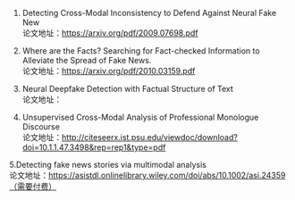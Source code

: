 1. Detecting Cross-Modal Inconsistency to Defend Against Neural Fake New<br>
   论文地址：https://arxiv.org/pdf/2009.07698.pdf



2. Where are the Facts? Searching for Fact-checked Information to Alleviate the Spread of Fake News.<br>
   论文地址：https://arxiv.org/pdf/2010.03159.pdf



3. Neural Deepfake Detection with Factual Structure of Text<br>
   论文地址：


4. Unsupervised Cross-Modal Analysis of Professional Monologue Discourse<br>
   论文地址：<http://citeseerx.ist.psu.edu/viewdoc/download?doi=10.1.1.47.3498&rep=rep1&type=pdf>




5.Detecting fake news stories via multimodal analysis<br>
  论文地址：https://asistdl.onlinelibrary.wiley.com/doi/abs/10.1002/asi.24359（需要付费）
   
